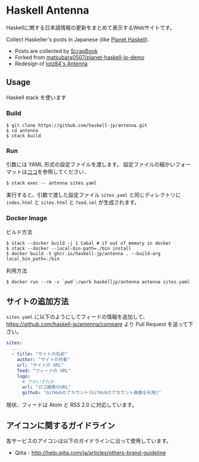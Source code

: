 # Haskell Antenna

Haskellに関する日本語情報の更新をまとめて表示するWebサイトです。

Collect Haskeller's posts in Japanese (like [Planet Haskell](https://planet.haskell.org/)).

- Posts are collected by [ScrapBook](https://github.com/matsubara0507/scrapbook)
- Forked from [matsubara0507/planet-haskell-jp-demo](https://github.com/matsubara0507/planet-haskell-jp-demo)
- Redesign of [lotz84's Antenna](https://github.com/haskell-jp/antenna/tree/17766399a31bbc7a46423802bead2eccc4dad6a0)

## Usage

Haskell stack を使います

### Build

```
$ git clone https://github.com/haskell-jp/antenna.git
$ cd antenna
$ stack build
```

### Run

引数には YAML 形式の設定ファイルを渡します。
設定ファイルの細かいフォーマットは[ココ](https://github.com/matsubara0507/scrapbook/tree/b7cfedba0e34dc117389452b9a61f1e2bbe117fa#documentation)を参照してください．

```
$ stack exec -- antenna sites.yaml
```

実行すると、引数で渡した設定ファイル `sites.yaml` と同じディレクトリに `index.html` と `sites.html` と `feed.xml` が生成されます。

### Docker Image

ビルド方法

```
$ stack --docker build -j 1 Cabal # if out of memory in docker
$ stack --docker --local-bin-path=./bin install
$ docker build -t ghcr.io/haskell-jp/antenna . --build-arg local_bin_path=./bin
```

利用方法

```
$ docker run --rm -v `pwd`:/work haskelljp/antenna antenna sites.yaml
```

## サイトの追加方法

`sites.yaml` に以下のようにしてフィードの情報を追加して、https://github.com/haskell-jp/antenna/compare より Pull Request を送って下さい。

```yaml
sites:
  ...
  - title: "サイトの名前"
    author: "サイトの作者"
    url: "サイトの URL"
    feed: "フィードの URL"
    logo:
      # 下のいずれか
      url: "ロゴ画像のURL"
      github: "GitHubのアカウント(GitHubのアカウント画像を利用)"
```

現状、フィードは Atom と RSS 2.0 に対応しています。

## アイコンに関するガイドライン

各サービスのアイコンは以下のガイドラインに沿って使用しています。

- Qiita - <http://help.qiita.com/ja/articles/others-brand-guideline>
